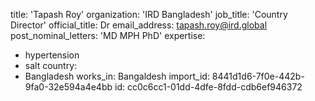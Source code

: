 title: 'Tapash Roy'
organization: 'IRD Bangladesh'
job_title: 'Country Director'
official_title: Dr
email_address: tapash.roy@ird.global
post_nominal_letters: 'MD MPH PhD'
expertise:
  - hypertension
  - salt
country:
  - Bangladesh
works_in: Bangaldesh
import_id: 8441d1d6-7f0e-442b-9fa0-32e594a4e4bb
id: cc0c6cc1-01dd-4dfe-8fdd-cdb6ef946372
